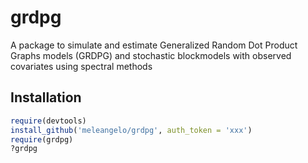 # grdpg

A package to simulate and estimate Generalized Random Dot Product Graphs models (GRDPG) and stochastic blockmodels with observed covariates using spectral methods

## Installation

```r
require(devtools)
install_github('meleangelo/grdpg', auth_token = 'xxx')
require(grdpg)
?grdpg
```
